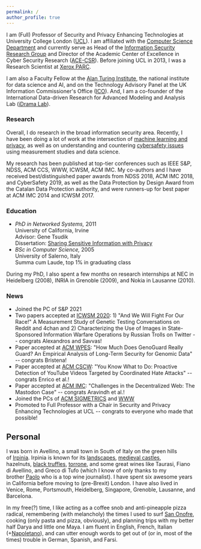```yaml
---
permalink: /
author_profile: true
---
```


I am (Full) Professor of Security and Privacy Enhancing Technologies at University College London ([UCL](http://www.ucl.ac.uk/)). I am affiliated with the [Computer Science Department](http://www.cs.ucl.ac.uk/) and currently serve as Head of the [Information Security Research Group](http://sec.cs.ucl.ac.uk/) and Director of the Academic Center of Excellence in Cyber Security Research ([ACE-CSR](http://sec.cs.ucl.ac.uk/ace_csr/)). 
Before joining UCL in 2013, I was a Research Scientist at [Xerox PARC](http://www.parc.com/).

I am also a Faculty Fellow at the [Alan Turing Institute](https://emilianodc.com/index.html), the national institute for data science and AI, and on the Technology Advisory Panel at the UK Information Commissioner's Office ([ICO](https://ico.org.uk/)). And, I am a co-founder of the International Data-driven Research for Advanced Modeling and Analysis Lab ([iDrama Lab](https://idrama.science/)).

### Research

Overall, I do research in the broad information security area. Recently, I have been doing a lot of work at the intersection of [machine learning and privacy](https://emilianodc.com/privacyML), as well as on understanding and countering [cybersafety issues](https://emilianodc.com/cybersafety/) using measurement studies and data science.

My research has been published at top-tier conferences such as IEEE S&P, NDSS, ACM CCS, WWW, ICWSM, ACM IMC. My co-authors and I have received best/distinguished paper awards from NDSS 2018, ACM IMC 2018, and CyberSafety 2019, as well as the Data Protection by Design Award from the Catalan Data Protection authority, and were runners-up for best paper at ACM IMC 2014 and ICWSM 2017.

### Education
- *PhD in Networked Systems,* 2011   
  University of California, Irvine  
  Advisor: Gene Tsudik  
  Dissertation: [Sharing Sensitive Information with Privacy](https://emilianodc.com/PAPERS/dissertation.pdf) 
- *BSc in Computer Science,* 2005  
  University of Salerno, Italy  
  Summa cum Laude, top 1% in graduating class
 
During my PhD, I also spent a few months on research internships at NEC in Heidelberg (2008), INRIA in Grenoble (2009), and Nokia in Lausanne (2010).

<!--For a list of recent papers on machine learning and privacy, please see (https://emilianodc.com/privacyML) https://emilianodc.com/idrama-->

### News
-	Joined the PC of S&P 2021
-	Two papers accepted at [ICWSM 2020](https://icwsm.org/): 1) "And We Will Fight For Our Race!" A Measurement Study of Genetic Testing Conversations on Reddit and 4chan and 2) Characterizing the Use of Images in State-Sponsored Information Warfare Operations by Russian Trolls on Twitter -- congrats Alexandros and Savvas!  
-	Paper accepted at [ACM WPES](https://crises-deim.urv.cat/wpes2019/index.html): "How Much Does GenoGuard Really Guard? An Empirical Analysis of Long-Term Security for Genomic Data" -- congrats Bristena!
-   Paper accepted at [ACM CSCW](http://cscw.acm.org/): "You Know What to Do: Proactive Detection of YouTube Videos Targeted by Coordinated Hate Attacks" -- congrats Enrico et al.!
-   Paper accepted at [ACM IMC](https://conferences.sigcomm.org/imc/2019/): "Challenges in the Decentralized Web: The Mastodon Case" -- congrats Aravindh et al.!
-   Joined the PCs of [ACM SIGMETRICS](http://www.sigmetrics.org/sigmetrics2020/) and [WWW](https://www2020.thewebconf.org/)  
-   Promoted to Full Professor with a Chair in Security and Privacy Enhancing Technologies at UCL -- congrats to everyone who made that possible!
<!-- -   Small US "tour" in June to give a keynote at the CVPR [CV-COPS](https://cvcops19.cispa.saarland/) in Long Beach and participate in a [workshop](https://sites.google.com/view/federated-learning-2019/home) on federated learning and analytics at Google Seattle
-   Joined the Information Commisioner's Office ([ICO](https://ico.org.uk/)) as member of the Technology Advisory [Panel](https://iapp.org/news/a/icos-mcdougall-were-losing-the-battle-for-trust-but-theres-a-solution/)
-   Our paper "Disinformation Warfare: Understanding State-Sponsored Trolls on Twitter and Their Influence on the Web" won best paper award at WWW CyberSafety!
-   On the PC of CCS, S&P, Usenix, and NDSS -- how did that happen? :-)
PhD position funded through [Microsoft Research PhD Scholarship Program](https://www.microsoft.com/en-us/research/academic-program/phd-scholarship-europe-middle-east-africa/) to work on security and privacy in machine learning
-   $100,000 grant awarded from Amazon ([Amazon Research Award](https://ara.amazon-ml.com/recipients/#2018)) for studying and mitigating attacks on collaborative learning
-   Paper accepted at [WWW](https://www2019.thewebconf.org/): "Privacy-Preserving Crowd-Sourcing of Web Searches with Private Data Donor" -- congrats Vincent et al.!
-   Our paper "On the Origins of Memes by Means of Fringe Web Communities" ([PDF](https://arxiv.org/pdf/1805.12512.pdf)) won best paper award at [IMC](https://conferences.sigcomm.org/imc/2018/) -- congrats Savvas et al.!
-   Paper accepted at IEEE S&P (["Oakland"](https://www.ieee-security.org/TC/SP2019/)): "Exploiting Unintended Feature Leakage in Collaborative Learning" ([PDF](https://arxiv.org/pdf/1805.04049.pdf)) -- congrats Luca et al.!
-   Two papers accepted at [PETS 2019](https://petsymposium.org/): "LOGAN: Membership Inference Attacks Against Generative Models" ([PDF](https://arxiv.org/pdf/1705.07663.pdf)) and "Systematizing Genome Privacy Research: A Privacy-Enhancing Technologies Perspective" ([PDF](https://arxiv.org/pdf/1712.02193.pdf)) -- congrats Alexandros, Luca, and Jamie!
-->

## Personal

I was born in Avellino, a small town in South of Italy on the green hills of [Irpinia](https://en.wikipedia.org/wiki/Irpinia). Irpinia is known for its [landscapes](https://web.unisa.it/en/campus-life/surroundings/irpinia), [medieval castles](http://www.irpinia24.it/wp/wp-content/uploads/2016/12/header.jpg), hazelnuts, [black truffles](https://www.ecoturismocampania.it/wp-content/uploads/2015/10/tartufo-nero-di-bagnoli-irpino.jpg), [torrone](http://www.italymagazine.com/sites/default/files/story/torrone.jpg), and some great wines like Taurasi, Fiano di Avellino, and Greco di Tufo (which I know of only thanks to my brother [Paolo](http://tipicamente.it/curatori/paolo-de-cristofaro/) who is a top wine journalist). I have spent six awesome years in California before moving to (pre-Brexit) London. I have also lived in Venice, Rome, Portsmouth, Heidelberg, Singapore, Grenoble, Lausanne, and Barcelona.

In my free(?) time, I like acting as a coffee snob and anti-pineapple pizza radical, remembering (with melancholy) the times I used to surf [San Onofre](http://www.parks.ca.gov/sanonofre/), cooking (only pasta and pizza, obviously), and planning trips with my better half Darya and little one Maya. I am fluent in English, French, Italian (+[Napoletano](https://en.wikipedia.org/wiki/Neapolitan_language)), and can utter enough words to get out of (or in, most of the times) trouble in German, Spanish, and Farsi.